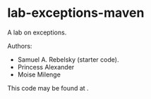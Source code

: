 # lab-exceptions-maven

A lab on exceptions.

Authors:

* Samuel A. Rebelsky (starter code).
* Princess Alexander
* Moise Milenge

This code may be found at <URL>.
